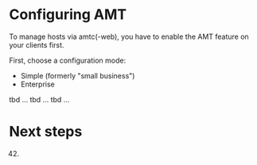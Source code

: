Configuring AMT
===============

To manage hosts via amtc(-web), you have to enable the AMT feature on your clients first.

First, choose a configuration mode:

 * Simple (formerly "small business")
 * Enterprise

tbd ... tbd ... tbd ...

Next steps
==========

42.


